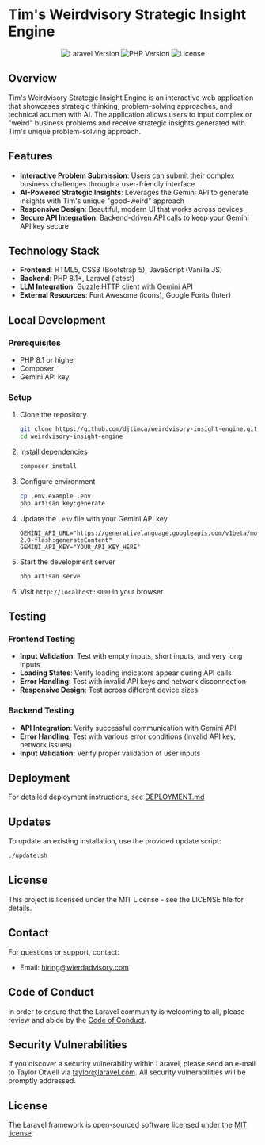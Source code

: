 # Tim's Weirdvisory Strategic Insight Engine

<p align="center">
<img src="https://img.shields.io/badge/Laravel-Latest-red" alt="Laravel Version">
<img src="https://img.shields.io/badge/PHP-8.1+-blue" alt="PHP Version">
<img src="https://img.shields.io/badge/License-MIT-green" alt="License">
</p>

## Overview

Tim's Weirdvisory Strategic Insight Engine is an interactive web application that showcases strategic thinking, problem-solving approaches, and technical acumen with AI. The application allows users to input complex or "weird" business problems and receive strategic insights generated with Tim's unique problem-solving approach.

## Features

- **Interactive Problem Submission**: Users can submit their complex business challenges through a user-friendly interface
- **AI-Powered Strategic Insights**: Leverages the Gemini API to generate insights with Tim's unique "good-weird" approach
- **Responsive Design**: Beautiful, modern UI that works across devices
- **Secure API Integration**: Backend-driven API calls to keep your Gemini API key secure

## Technology Stack

- **Frontend**: HTML5, CSS3 (Bootstrap 5), JavaScript (Vanilla JS)
- **Backend**: PHP 8.1+, Laravel (latest)
- **LLM Integration**: Guzzle HTTP client with Gemini API
- **External Resources**: Font Awesome (icons), Google Fonts (Inter)

## Local Development

### Prerequisites

- PHP 8.1 or higher
- Composer
- Gemini API key

### Setup

1. Clone the repository
   ```bash
   git clone https://github.com/djtimca/weirdvisory-insight-engine.git
   cd weirdvisory-insight-engine
   ```

2. Install dependencies
   ```bash
   composer install
   ```

3. Configure environment
   ```bash
   cp .env.example .env
   php artisan key:generate
   ```

4. Update the `.env` file with your Gemini API key
   ```
   GEMINI_API_URL="https://generativelanguage.googleapis.com/v1beta/models/gemini-2.0-flash:generateContent"
   GEMINI_API_KEY="YOUR_API_KEY_HERE"
   ```

5. Start the development server
   ```bash
   php artisan serve
   ```

6. Visit `http://localhost:8000` in your browser

## Testing

### Frontend Testing

- **Input Validation**: Test with empty inputs, short inputs, and very long inputs
- **Loading States**: Verify loading indicators appear during API calls
- **Error Handling**: Test with invalid API keys and network disconnection
- **Responsive Design**: Test across different device sizes

### Backend Testing

- **API Integration**: Verify successful communication with Gemini API
- **Error Handling**: Test with various error conditions (invalid API key, network issues)
- **Input Validation**: Verify proper validation of user inputs

## Deployment

For detailed deployment instructions, see [DEPLOYMENT.md](DEPLOYMENT.md)

## Updates

To update an existing installation, use the provided update script:

```bash
./update.sh
```

## License

This project is licensed under the MIT License - see the LICENSE file for details.

## Contact

For questions or support, contact:
- Email: hiring@wierdadvisory.com

## Code of Conduct

In order to ensure that the Laravel community is welcoming to all, please review and abide by the [Code of Conduct](https://laravel.com/docs/contributions#code-of-conduct).

## Security Vulnerabilities

If you discover a security vulnerability within Laravel, please send an e-mail to Taylor Otwell via [taylor@laravel.com](mailto:taylor@laravel.com). All security vulnerabilities will be promptly addressed.

## License

The Laravel framework is open-sourced software licensed under the [MIT license](https://opensource.org/licenses/MIT).
